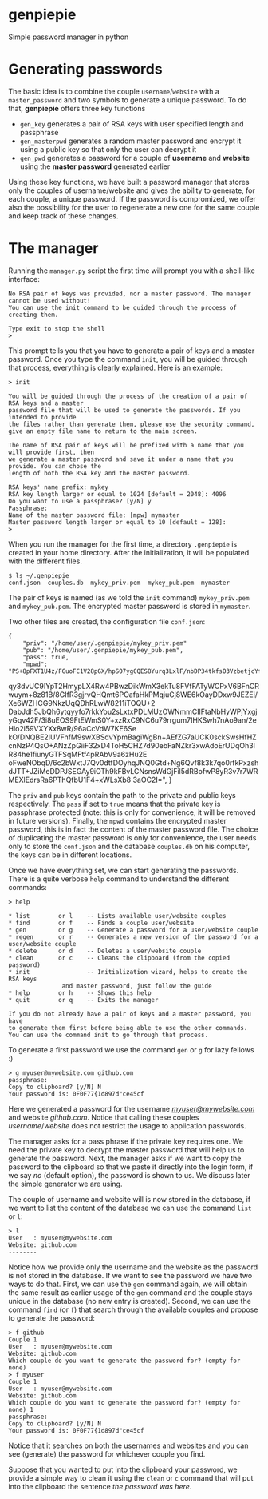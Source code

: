 genpiepie
=========

Simple password manager in python

Generating passwords
=========
The basic idea is to combine the couple `username`/`website` with a
`master_password` and two symbols to generate a unique password. To do that, **genpiepie** offers three key functions
- `gen_key` generates a pair of RSA keys with user specified length and passphrase
- `gen_masterpwd` generates a random master password and encrypt it using a public key so that only the user can decrypt it
- `gen_pwd` generates a password for a couple of **username** and **website** using the **master password** generated earlier

Using these key functions, we have built a password manager that stores only the couples of username/website and gives the ability to generate, for each couple, a unique password. If the password is compromized, we  offer also the possibility for the user to regenerate a new one for the same couple and keep track of these changes.

# The manager #

Running the `manager.py` script the first time will prompt you with a shell-like interface:

    No RSA pair of keys was provided, nor a master password. The manager cannot be used without!
    You can use the init command to be guided through the process of creating them.

    Type exit to stop the shell
    > 

This prompt tells you that you have to generate a pair of keys and a master password. Once you type the command `init`, you will be guided through that process, everything is clearly explained. Here is an example:
     
    > init

    You will be guided through the process of the creation of a pair of RSA keys and a master
    password file that will be used to generate the passwords. If you intended to provide
    the files rather than generate them, please use the security command,
    give an empty file name to return to the main screen.

    The name of RSA pair of keys will be prefixed with a name that you will provide first, then
    we generate a master password and save it under a name that you provide. You can chose the
    length of both the RSA key and the master password.

    RSA keys' name prefix: mykey
    RSA key length larger or equal to 1024 [default = 2048]: 4096
    Do you want to use a passphrase? [y/N] y
    Passphrase: 
    Name of the master password file: [mpw] mymaster
    Master password length larger or equal to 10 [default = 128]: 
    > 

When you run the manager for the first time, a directory `.genpiepie` is created in your home directory. After the initialization, it will be populated with the different files.

    $ ls ~/.genpiepie 
    conf.json  couples.db  mykey_priv.pem  mykey_pub.pem  mymaster

The pair of keys is named (as we told the `init` command) `mykey_priv.pem` and `mykey_pub.pem`. The encrypted master password is stored in `mymaster`.

Two other files are created, the configuration file `conf.json`:

    {
        "priv": "/home/user/.genpiepie/mykey_priv.pem"
        "pub": "/home/user/.genpiepie/mykey_pub.pem",
        "pass": true,
        "mpwd": "PS+8pFXT1U4z/FGuoFC1V28pGX/hpSO7ygCQES8Yurq3LxlF/nbDP34tkfsO3VzbetjcYfkT/G/D1Hbi9
qy3dvUC9IYpT2HmypLX4Rw4PBwzDikWmX3ekTu8FVfFATyWCPxV6BFnCRwuym+8z81B/8GIfR3gjrvQHQmt6POafaHkPMqiuCj8WE6kOayDDxw9JEZEi/Xe6WZHCG9NkzUqQDhRLwW8211iTOQU+2
DabJdh5JbQh6ytqyyfo7rkkYou2sLxtxPDLMUzOWNmmCIlFtaNbHyWPjYxgjyGqv42F/3i8uEOS9FtEWmS0Y+xzRxC9NC6u79rrgum7IHKSwh7nAo9an/2eHio2i59VXYXx8wR/96aCcVdW7KE6Se
kO/DNQBE2IUVFnfM9swXBSdvYpmBagiWgBn+AEfZG7aUCK0sckSwsHfHZcnNzP4QsO+ANzZpGiiF32xD4ToH5CHZ7d90ebFaNZkr3xwAdoErUDqOh3IR84he1fiunyGTFSqMFtf4pRAbV9a6zHu2E
oFweNObqD/6c2bWxtJ7Qv0dtfDOyhqJNQ0Gtd+Ng6Qvf8k3k7qo0rfkPxzshdJTT+JZiMeDDPJSEGAy9iOTh9kFBvLCNsnsWdGjFil5dRBofwP8yR3v7r7WRMEXlEdrsRa6PThQfbU1F4+xWLsXb8
3aOC2I=",
    }

The `priv` and `pub` keys contain the path to the private and public
keys respectively. The `pass` if set to `true` means that the private
key is passphrase protected (note: this is only for convenience, it
will be removed in future versions). Finally, the `mpwd` contains the
encrypted master password, this is in fact the content of the master
password file. The choice of duplicating the master password is only
for convenience, the user needs only to store the `conf.json` and the
database `couples.db` on his computer, the keys can be in different locations.


Once we have everything set, we can start generating the passwords. There is a quite verbose `help` command to understand the different commands:

    > help

    * list        or l    -- Lists available user/website couples
    * find        or f    -- Finds a couple user/website
    * gen         or g    -- Generate a password for a user/website couple
    * regen       or r    -- Generates a new version of the password for a user/website couple
    * delete      or d    -- Deletes a user/website couple
    * clean       or c    -- Cleans the clipboard (from the copied password)
    * init                -- Initialization wizard, helps to create the RSA keys
                   and master password, just follow the guide
    * help        or h    -- Shows this help
    * quit        or q    -- Exits the manager

    If you do not already have a pair of keys and a master password, you have
    to generate them first before being able to use the other commands.
    You can use the command init to go through that process.

To generate a first password we use the command `gen` or `g` for lazy fellows :)

    > g myuser@mywebsite.com github.com
    passphrase: 
    Copy to clipboard? [y/N] N
    Your password is: 0F0F77{1d897d"ce45cf

Here we generated a password for the username *myuser@mywebsite.com* and website *github.com*. Notice that calling these couples *username*/*website* does not restrict the usage to application passwords.

The manager asks for a pass phrase if the private key requires one. We need the private key to decrypt the master password that will help us to generate the password. Next, the manager asks if we want to copy the password to the clipboard so that we paste it directly into the login form, if we say *no* (default option), the password is shown to us. We discuss later the simple generator we are using.

The couple of username and website will is now stored in the database, if we want to list the content of the database we can use the command `list` or `l`:

    > l
    User   : myuser@mywebsite.com
    Website: github.com
    --------

Notice how we provide only the username and the website as the
password is not stored in the database. If we want to see the password
we have two ways to do that. First, we can use the `gen` command
again, we will obtain the same result as earlier usage of the `gen`
command and the couple stays unique in the database (no new entry is
created). Second, we can use the command `find` (or `f`) that search through
the available couples and propose to generate the password:

    > f github
    Couple 1
    User   : myuser@mywebsite.com
    Website: github.com
    Which couple do you want to generate the password for? (empty for none) 
    > f myuser
    Couple 1
    User   : myuser@mywebsite.com
    Website: github.com
    Which couple do you want to generate the password for? (empty for none) 1
    passphrase: 
    Copy to clipboard? [y/N] N
    Your password is: 0F0F77{1d897d"ce45cf

Notice that it searches on both the usernames and websites and you can see (generate) the password for whichever couple you find.

Suppose that you wanted to put into the clipboard your password, we provide a simple way to clean it using the `clean` or `c` command that will put into the clipboard the sentence *the password was here*. 